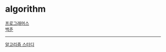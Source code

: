 # algorithm

[프로그래머스](https://programmers.co.kr/)</br>
[백준](https://www.acmicpc.net/)

---

[알고리즘 스터디](https://github.com/jyb2605/jackkong_algo)
